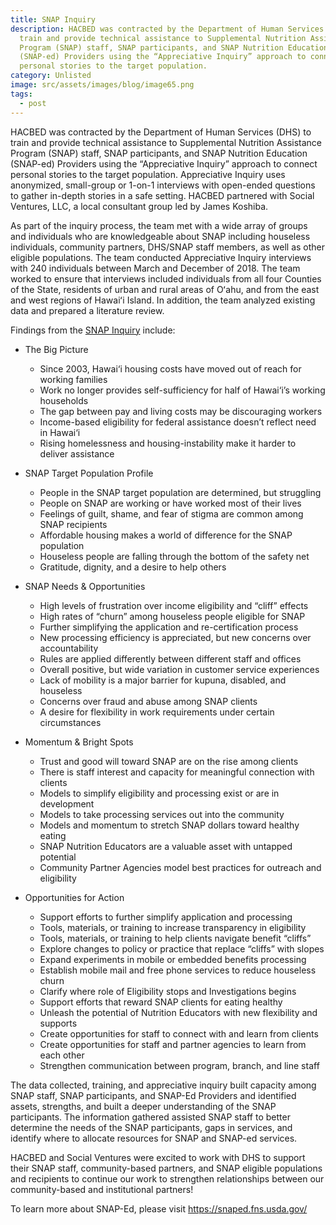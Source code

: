 ```yaml
---
title: SNAP Inquiry
description: HACBED was contracted by the Department of Human Services (DHS) to
  train and provide technical assistance to Supplemental Nutrition Assistance
  Program (SNAP) staff, SNAP participants, and SNAP Nutrition Education
  (SNAP-ed) Providers using the “Appreciative Inquiry” approach to connect
  personal stories to the target population.
category: Unlisted
image: src/assets/images/blog/image65.png
tags:
  - post
---
```

HACBED was contracted by the Department of Human Services (DHS) to train and provide technical assistance to Supplemental Nutrition Assistance Program (SNAP) staff, SNAP participants, and SNAP Nutrition Education (SNAP-ed) Providers using the “Appreciative Inquiry” approach to connect personal stories to the target population. Appreciative Inquiry uses anonymized, small-group or 1-on-1 interviews with open-ended questions to gather in-depth stories in a safe setting. HACBED partnered with Social Ventures, LLC, a local consultant group led by James Koshiba.

As part of the inquiry process, the team met with a wide array of groups and individuals who are knowledgeable about SNAP including houseless individuals, community partners, DHS/SNAP staff members, as well as other eligible populations. The team conducted Appreciative Inquiry interviews with 240 individuals between March and December of 2018. The team worked to ensure that interviews included individuals from all four Counties of the State, residents of urban and rural areas of Oʻahu, and from the east and west regions of Hawaiʻi Island. In addition, the team analyzed existing data and prepared a literature review.

Findings from the [SNAP Inquiry](https://drive.google.com/file/d/16Nix30oxJGON4FfOnIScqLkKRmQFQkBv/view?usp=sharing) include:

* The Big Picture

  * Since 2003, Hawai‘i housing costs have moved out of reach for working families 
  * Work no longer provides self-sufficiency for half of Hawai‘i’s working households 
  * The gap between pay and living costs may be discouraging workers 
  * Income-based eligibility for federal assistance doesn’t reflect need in Hawai‘i
  * Rising homelessness and housing-instability make it harder to deliver assistance
* SNAP Target Population Profile

  * People in the SNAP target population are determined, but struggling
  * People on SNAP are working or have worked most of their lives 
  * Feelings of guilt, shame, and fear of stigma are common among SNAP recipients
  * Affordable housing makes a world of difference for the SNAP population 
  * Houseless people are falling through the bottom of the safety net
  * Gratitude, dignity, and a desire to help others
* SNAP Needs & Opportunities

  * High levels of frustration over income eligibility and “cliff” effects 
  * High rates of “churn” among houseless people eligible for SNAP 
  * Further simplifying the application and re-certification process
  * New processing efficiency is appreciated, but new concerns over accountability
  * Rules are applied differently between different staff and offices
  * Overall positive, but wide variation in customer service experiences
  * Lack of mobility is a major barrier for kupuna, disabled, and houseless 
  * Concerns over fraud and abuse among SNAP clients 
  * A desire for flexibility in work requirements under certain circumstances
* Momentum & Bright Spots

  * Trust and good will toward SNAP are on the rise among clients
  * There is staff interest and capacity for meaningful connection with clients
  * Models to simplify eligibility and processing exist or are in development
  * Models to take processing services out into the community
  * Models and momentum to stretch SNAP dollars toward healthy eating 
  * SNAP Nutrition Educators are a valuable asset with untapped potential 
  * Community Partner Agencies model best practices for outreach and eligibility
* Opportunities for Action

  * Support efforts to further simplify application and processing
  * Tools, materials, or training to increase transparency in eligibility
  * Tools, materials, or training to help clients navigate benefit “cliffs”
  * Explore changes to policy or practice that replace “cliffs” with slopes
  * Expand experiments in mobile or embedded benefits processing 
  * Establish mobile mail and free phone services to reduce houseless churn
  * Clarify where role of Eligibility stops and Investigations begins 
  * Support efforts that reward SNAP clients for eating healthy 
  * Unleash the potential of Nutrition Educators with new flexibility and supports 
  * Create opportunities for staff to connect with and learn from clients 
  * Create opportunities for staff and partner agencies to learn from each other
  * Strengthen communication between program, branch, and line staff

The data collected, training, and appreciative inquiry built capacity among SNAP staff, SNAP participants, and SNAP-Ed Providers and identified assets, strengths, and built a deeper understanding of the SNAP participants. The information gathered assisted SNAP staff to better determine the needs of the SNAP participants, gaps in services, and identify where to allocate resources for SNAP and SNAP-ed services.

HACBED and Social Ventures were excited to work with DHS to support their SNAP staff, community-based partners, and SNAP eligible populations and recipients to continue our work to strengthen relationships between our community-based and institutional partners!

To learn more about SNAP-Ed, please visit <https://snaped.fns.usda.gov/>

